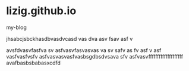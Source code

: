 # lizig.github.io
my-blog





jhsabcjsbckhasdbvasdvcasd
vas
dva
asv
fsav
asf
v

avsfdvasvfasfva
sv
asfvasvfasvasvas
va
sv
safv
as
fv
asf
v
asf
vasfvasfvsfv
asfvasvasvasfvasbsgdbsdvsava
sfv
asfvasvffffffffffffffffffff
avafbasbsbabasxcdfd
